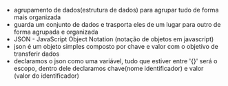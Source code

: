 - agrupamento de dados(estrutura de dados) para agrupar tudo de forma mais organizada
- guarda um conjunto de dados e trasporta eles de um lugar para outro de forma agrupada e organizada
- JSON - JavaScript Object Notation (notação de objetos em javascript)
- json é um objeto simples composto por chave e valor com o objetivo de transferir dados
- declaramos o json como uma variável, tudo que estiver entre '{}' será o escopo, dentro dele declaramos chave(nome identificador) e valor (valor do identificador)
